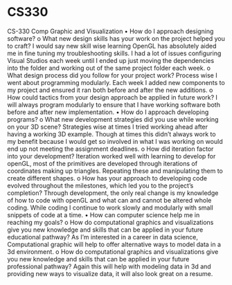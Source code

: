 # CS330
CS-330 Comp Graphic and Visualization 
•	How do I approach designing software?
o	What new design skills has your work on the project helped you to craft?
I would say new skill wise learning OpenGL has absolutely aided me in fine tuning my troubleshooting skills.  I had a lot of issues configuring Visual Studios each week until I ended up just moving the dependencies into the folder and working out of the same project folder each week.
o	What design process did you follow for your project work?
Process wise I went about programming modularly. Each week I added new components to my project and ensured it ran both before and after the new additions.
o	How could tactics from your design approach be applied in future work?
I will always program modularly to ensure that I have working software both before and after new implementation. 
•	How do I approach developing programs?
o	What new development strategies did you use while working on your 3D scene?
Strategies wise at times I tried working ahead after having a working 3D example. Though at times this didn’t always work to my benefit because I would get so involved in what I was working on would end up not meeting the assignment deadlines.
o	How did iteration factor into your development?
Iteration worked well with learning to develop for openGL, most of the primitives are developed through iterations of coordinates making up triangles. Repeating these and manipulating them to create different shapes.
o	How has your approach to developing code evolved throughout the milestones, which led you to the project’s completion?
Through development, the only real change is my knowledge of how to code with openGL and what can and cannot be altered whole coding. While coding I continue to work slowly and modularly with small snippets of code at a time.
•	How can computer science help me in reaching my goals?
o	How do computational graphics and visualizations give you new knowledge and skills that can be applied in your future educational pathway?
As I’m interested in a career in data science, Computational graphic will help to offer alternative ways to model data in a 3d environment. 
o	How do computational graphics and visualizations give you new knowledge and skills that can be applied in your future professional pathway?
Again this will help with modeling data in 3d and providing new ways to visualize data, it will also look great on a resume.
